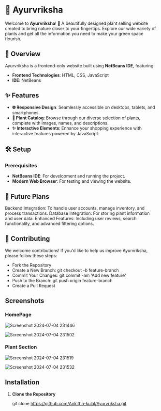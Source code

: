 # 🌿 Ayurvriksha

Welcome to **Ayurvriksha**! 🌱 A beautifully designed plant selling website created to bring nature closer to your fingertips. Explore our wide variety of plants and get all the information you need to make your green space flourish.

## 🚀 Overview

Ayurvriksha is a frontend-only website built using **NetBeans IDE**, featuring:

- **Frontend Technologies**: HTML, CSS, JavaScript
- **IDE**: NetBeans

## ✨ Features

- **🌐 Responsive Design**: Seamlessly accessible on desktops, tablets, and smartphones.
- **🌼 Plant Catalog**: Browse through our diverse selection of plants, complete with images, names, and descriptions.
- **✨ Interactive Elements**: Enhance your shopping experience with interactive features powered by JavaScript.

## 🛠️ Setup

### Prerequisites

- **NetBeans IDE**: For development and running the project.
- **Modern Web Browser**: For testing and viewing the website.
  
## 🚧 Future Plans
Backend Integration: To handle user accounts, manage inventory, and process transactions.
Database Integration: For storing plant information and user data.
Enhanced Features: Including user reviews, search functionality, and advanced filtering options.

## 🤝 Contributing
We welcome contributions! If you'd like to help us improve Ayurvriksha, please follow these steps:

- Fork the Repository
- Create a New Branch: git checkout -b feature-branch
- Commit Your Changes: git commit -am 'Add new feature'
- Push to the Branch: git push origin feature-branch
- Create a Pull Request
## Screenshots
### HomePage 

![Screenshot 2024-07-04 231446](https://github.com/user-attachments/assets/b60fdc16-c411-4d44-8ffe-e74f6e8fca7b)


![Screenshot 2024-07-04 231502](https://github.com/user-attachments/assets/7c9b86c7-ff10-4290-8ff3-09aa00cd54ab)

### Plant Section

![Screenshot 2024-07-04 231519](https://github.com/user-attachments/assets/341c5189-4c1a-44ae-8e23-e7a0856211b2)

![Screenshot 2024-07-04 231532](https://github.com/user-attachments/assets/12c5a280-0322-4afd-abd0-a3e744bd6054)



## Installation

1. **Clone the Repository**

   
   git clone https://github.com/Ankitha-kulal/Ayurvriksha.git
